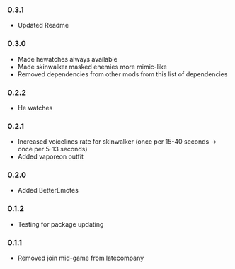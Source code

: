 ### 0.3.1
- Updated Readme

### 0.3.0
- Made hewatches always available
- Made skinwalker masked enemies more mimic-like
- Removed dependencies from other mods from this list of dependencies

### 0.2.2
- He watches

### 0.2.1
- Increased voicelines rate for skinwalker (once per 15-40 seconds -> once per 5-13 seconds)
- Added vaporeon outfit

### 0.2.0
- Added BetterEmotes

### 0.1.2
- Testing for package updating

### 0.1.1
- Removed join mid-game from latecompany